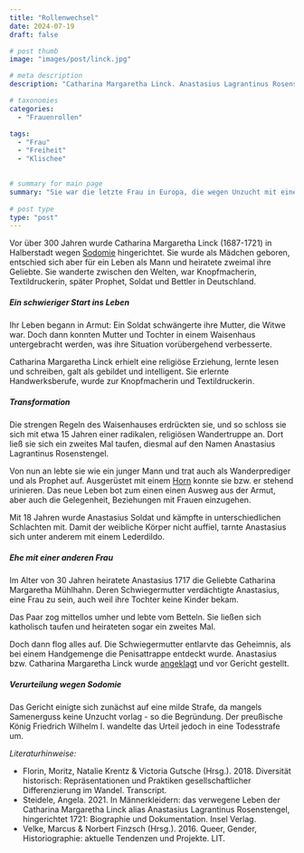 ```yaml
---
title: "Rollenwechsel"
date: 2024-07-19
draft: false

# post thumb
image: "images/post/linck.jpg"

# meta description
description: "Catharina Margaretha Linck. Anastasius Lagrantinus Rosenstengel. letzte Frau in Europa, die wegen Unzucht mit einer anderen Frau verurteilt und hingerichtet wurde. Catharina Margaretha Mühlhahn. Sodomie. Deutschland. Unzucht mit anderen Frau. Frau als Prophet, Soldat und Bettler in Deutschland. preußische König Friedrich Wilhelm I. Penisattrappe."

# taxonomies
categories:
  - "Frauenrollen"

tags:
  - "Frau"
  - "Freiheit"
  - "Klischee"

  
# summary for main page
summary: "Sie war die letzte Frau in Europa, die wegen Unzucht mit einer anderen Frau verurteilt und hingerichtet wurde: das spannende und für ihre Zeit ungewöhnliche Leben der Catharina Margaretha Linck (1687-1721)."
  
# post type
type: "post"
---
```


Vor über 300 Jahren wurde Catharina Margaretha Linck (1687-1721) in Halberstadt wegen [Sodomie](https://www.deutschlandfunk.de/vor-300-jahren-in-halberstadt-als-catharina-margaretha-100.html) hingerichtet. Sie wurde als Mädchen geboren, entschied sich aber für ein Leben als Mann und heiratete zweimal ihre Geliebte. Sie wanderte zwischen den Welten, war Knopfmacherin, Textildruckerin, später Prophet, Soldat und Bettler in Deutschland.

##### Ein schwieriger Start ins Leben

Ihr Leben begann in Armut: Ein Soldat schwängerte ihre Mutter, die Witwe war. Doch dann konnten Mutter und Tochter in einem Waisenhaus untergebracht werden, was ihre Situation vorübergehend verbesserte. 

Catharina Margaretha Linck erhielt eine religiöse Erziehung, lernte lesen und schreiben, galt als gebildet und intelligent. Sie erlernte Handwerksberufe, wurde zur Knopfmacherin und Textildruckerin.


##### Transformation

Die strengen Regeln des Waisenhauses erdrückten sie, und so schloss sie sich mit etwa 15 Jahren einer radikalen, religiösen Wandertruppe an. Dort ließ sie sich ein zweites Mal taufen, diesmal auf den Namen Anastasius Lagrantinus Rosenstengel.

Von nun an lebte sie wie ein junger Mann und trat auch als Wanderprediger und als Prophet auf. Ausgerüstet mit einem [Horn](https://www.geo.de/wissen/weltgeschichte/catharina-linck--die-frau-in-maennerkleidung-30925568.html) konnte sie bzw. er stehend urinieren. Das neue Leben bot zum einen einen Ausweg aus der Armut, aber auch die Gelegenheit, Beziehungen mit Frauen einzugehen.

Mit 18 Jahren wurde Anastasius Soldat und kämpfte in unterschiedlichen Schlachten mit. Damit der weibliche Körper nicht auffiel, tarnte Anastasius sich unter anderem mit einem Lederdildo.


##### Ehe mit einer anderen Frau

Im Alter von 30 Jahren heiratete Anastasius 1717 die Geliebte Catharina Margaretha Mühlhahn. Deren Schwiegermutter verdächtigte Anastasius, eine Frau zu sein, auch weil ihre Tochter keine Kinder bekam. 

Das Paar zog mittellos umher und lebte vom Betteln. Sie ließen sich katholisch taufen und heirateten sogar ein zweites Mal.

Doch dann flog alles auf. Die Schwiegermutter entlarvte das Geheimnis, als bei einem Handgemenge die Penisattrappe entdeckt wurde. Anastasius bzw. Catharina Margaretha Linck wurde [angeklagt](https://www.mdr.de/nachrichten/sachsen-anhalt/tod-in-maennerkleidern-100.html) und vor Gericht gestellt.


##### Verurteilung wegen Sodomie

Das Gericht einigte sich zunächst auf eine milde Strafe, da mangels Samenerguss keine Unzucht vorlag - so die Begründung. Der preußische König Friedrich Wilhelm I. wandelte das Urteil jedoch in eine Todesstrafe um.


*Literaturhinweise:*
- Florin, Moritz, Natalie Krentz & Victoria Gutsche (Hrsg.). 2018. Diversität historisch: Repräsentationen und Praktiken gesellschaftlicher Differenzierung im Wandel. Transcript.
- Steidele, Angela. 2021. In Männerkleidern: das verwegene Leben der Catharina Margaretha Linck alias Anastasius Lagrantinus Rosenstengel, hingerichtet 1721: Biographie und Dokumentation. Insel Verlag.
- Velke, Marcus & Norbert Finzsch (Hrsg.). 2016. Queer, Gender, Historiographie: aktuelle Tendenzen und Projekte. LIT.
